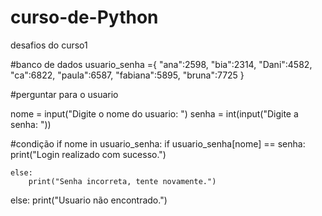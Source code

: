 # curso-de-Python
desafios do curso1

#banco de dados 
usuario_senha ={
    "ana":2598,
    "bia":2314,
    "Dani":4582,
    "ca":6822,
    "paula":6587,
    "fabiana":5895,
    "bruna":7725
}

#perguntar para o usuario

nome = input("Digite o nome do usuario: ")
senha = int(input("Digite a senha: "))

#condição 
if nome in usuario_senha:
    if usuario_senha[nome] == senha:
        print("Login realizado com sucesso.")

    else:
        print("Senha incorreta, tente novamente.")
else:
    print("Usuario não encontrado.")
